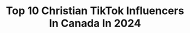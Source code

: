 ---
title: Top 10 Christian TikTok Influencers In Canada In 2024
description: >-
  Find top christian TikTok influencers in Canada in 2024. Most popular hashtags: #fyp #christian #duet #foryoupage.
platform: TikTok
hits: 132
text_top: Discover the best TikTok influencers on inBeat.
text_bottom: inBeat has 132 TikTok influencers like this in Canada for you to contact.
profiles:
  - username: "ready4anarchy"
    fullname: >-
      Charlie Franko
    bio: >-
      💖Ezekiel 23:20💖 26/💍\any pronouns Christian\Libertarian 🔞my DMs🔞
    location: "Canada"
    followers: 59000
    engagement: 1180
    commentsToLikes: 0.079358
    id: ckb98lyxrs72z0j23cyw8yzto
    verified: false
    hashtags: "#airpodsjump, #stitch, #duet, #fidoboostchallenge"
  - username: "purple.fettucine"
    fullname: >-
      PHOEBE
    bio: >-
      Christian Conservative ✝️ 💕 i’m 17! Jesus is Lord 🥺✝️
    location: "Canada"
    followers: 42800
    engagement: 1060
    commentsToLikes: 0.115594
    id: ckbbjp5ka83eu0j232h5daytw
    verified: false
    hashtags: "#greysanatomy, #duet, #foryoupage, #perfectgifts"
  - username: "its_lukeidk"
    fullname: >-
      Luke
    bio: >-
      Christian 🙏
    location: "Canada"
    followers: 4816
    engagement: 1104
    commentsToLikes: 0.053090
    id: ck9r3moygqmff0j78prwoo6uh
    verified: false
    hashtags: "#funny, #fyp, #foryou, #xyzbca"
  - username: "victory_dennise"
    fullname: >-
      Victory_Dennise
    bio: >-
      Long Distance sibling IG: @victory_aguzue @_d.e.n.n.i.s.e (Luke 1:37) Christians
    location: "Canada"
    followers: 194100
    engagement: 673
    commentsToLikes: 0.025244
    id: ckbl3x0z81btq0j23p4vaji2p
    verified: false
    hashtags: "#viral, #fy, #foryou, #duet"
  - username: "mrhot"
    fullname: >-
      MrHot
    bio: >-
      The Lord broke through
    location: "Canada"
    followers: 161800
    engagement: 2345
    commentsToLikes: 0.095489
    id: ck80719g9nu290j78bmwznfih
    verified: false
    hashtags: "#jesusisking, #pray, #loveyou, #youareloved"
  - username: "imatheen"
    fullname: >-
      Matin Mohammed
    bio: >-
      الله Location 🇨🇦 United Nation of Islam 🗺 Vicegerent of Muslim Facts 🧠
    location: "Canada"
    followers: 141800
    engagement: 1353
    commentsToLikes: 0.099827
    id: ck8z4m1n4ebky0j78nxy1zpyw
    verified: false
    hashtags: "#demon, #unitednationofislam, #turkey, #illuminati"
  - username: "katyy.patyy"
    fullname: >-
      Katy
    bio: >-
      COME HOME Follow my Instagram I love you
    location: "Canada"
    followers: 207600
    engagement: 2816
    commentsToLikes: 0.020323
    id: ck9tvlpv8r6pf0j78pz5rfy6e
    verified: false
    hashtags: "#christian, #faith, #fyp, #god"
  - username: "alexnroberto"
    fullname: >-
      Alex Roberto
    bio: >-
      CA🇨🇦 Follow my Instagram👉🏼 @alexnroberto LINK FOR PODCAST EPISODES!🎙
    location: "Canada"
    followers: 4390
    engagement: 1422
    commentsToLikes: 0.066748
    id: ckai561orqspl0i78167a49js
    verified: false
    hashtags: "#culturetochrist, #christiantiktok, #christianfyp, #foryoupage"
  - username: "aleah.taylor"
    fullname: >-
      Aleah.Tay
    bio: >-
      YOU are important! I know my followers to views ratio is wack🥴 Jesus>Everything
    location: "Canada"
    followers: 27900
    engagement: 1796
    commentsToLikes: 0.064128
    id: ckcdeo2nn689i0j23kifiu0zy
    verified: false
    hashtags: "#christian, #siblings, #okthen, #beautiful"
  - username: "calebaitken"
    fullname: >-
      Caleb Aitken
    bio: >-
      18 from Canada
    location: "Canada"
    followers: 14600
    engagement: 1774
    commentsToLikes: 0.046310
    id: ck9rl6qvswhma0j78ia50vd4a
    verified: false
    hashtags: "#church, #jesus, #christian, #duet"
---